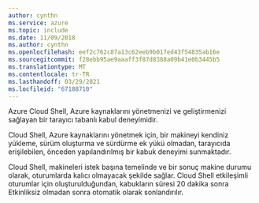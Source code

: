 ```yaml
---
author: cynthn
ms.service: azure
ms.topic: include
ms.date: 11/09/2018
ms.author: cynthn
ms.openlocfilehash: eef2c762c87a13c62eeb9b017ed43f54835ab16e
ms.sourcegitcommit: f28ebb95ae9aaaff3f87d8388a09b41e0b3445b5
ms.translationtype: MT
ms.contentlocale: tr-TR
ms.lasthandoff: 03/29/2021
ms.locfileid: "67188710"
---
```

Azure Cloud Shell, Azure kaynaklarını yönetmenizi ve geliştirmenizi sağlayan bir tarayıcı tabanlı kabul deneyimidir.

Cloud Shell, Azure kaynaklarını yönetmek için, bir makineyi kendiniz yükleme, sürüm oluşturma ve sürdürme ek yükü olmadan, tarayıcıda erişilebilen, önceden yapılandırılmış bir kabuk deneyimi sunmaktadır.

Cloud Shell, makineleri istek başına temelinde ve bir sonuç makine durumu olarak, oturumlarda kalıcı olmayacak şekilde sağlar. Cloud Shell etkileşimli oturumlar için oluşturulduğundan, kabukların süresi 20 dakika sonra Etkinliksiz olmadan sonra otomatik olarak sonlandırılır.